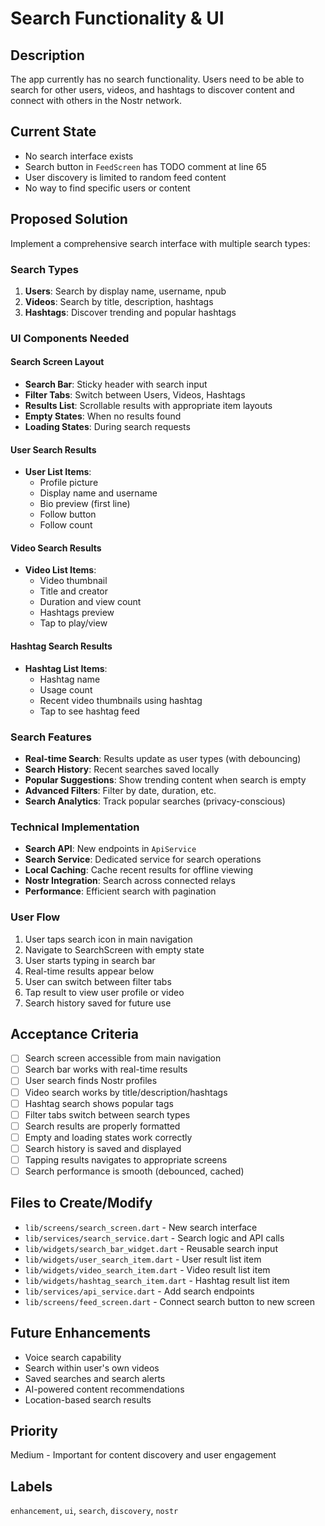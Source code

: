 # Search Functionality & UI

## Description
The app currently has no search functionality. Users need to be able to search for other users, videos, and hashtags to discover content and connect with others in the Nostr network.

## Current State
- No search interface exists
- Search button in `FeedScreen` has TODO comment at line 65
- User discovery is limited to random feed content
- No way to find specific users or content

## Proposed Solution
Implement a comprehensive search interface with multiple search types:

### Search Types
1. **Users**: Search by display name, username, npub
2. **Videos**: Search by title, description, hashtags
3. **Hashtags**: Discover trending and popular hashtags

### UI Components Needed

#### Search Screen Layout
- **Search Bar**: Sticky header with search input
- **Filter Tabs**: Switch between Users, Videos, Hashtags
- **Results List**: Scrollable results with appropriate item layouts
- **Empty States**: When no results found
- **Loading States**: During search requests

#### User Search Results
- **User List Items**:
  - Profile picture
  - Display name and username
  - Bio preview (first line)
  - Follow button
  - Follow count

#### Video Search Results  
- **Video List Items**:
  - Video thumbnail
  - Title and creator
  - Duration and view count
  - Hashtags preview
  - Tap to play/view

#### Hashtag Search Results
- **Hashtag List Items**:
  - Hashtag name
  - Usage count
  - Recent video thumbnails using hashtag
  - Tap to see hashtag feed

### Search Features
- **Real-time Search**: Results update as user types (with debouncing)
- **Search History**: Recent searches saved locally
- **Popular Suggestions**: Show trending content when search is empty
- **Advanced Filters**: Filter by date, duration, etc.
- **Search Analytics**: Track popular searches (privacy-conscious)

### Technical Implementation
- **Search API**: New endpoints in `ApiService`
- **Search Service**: Dedicated service for search operations
- **Local Caching**: Cache recent results for offline viewing
- **Nostr Integration**: Search across connected relays
- **Performance**: Efficient search with pagination

### User Flow
1. User taps search icon in main navigation
2. Navigate to SearchScreen with empty state
3. User starts typing in search bar
4. Real-time results appear below
5. User can switch between filter tabs
6. Tap result to view user profile or video
7. Search history saved for future use

## Acceptance Criteria
- [ ] Search screen accessible from main navigation
- [ ] Search bar works with real-time results
- [ ] User search finds Nostr profiles
- [ ] Video search works by title/description/hashtags
- [ ] Hashtag search shows popular tags
- [ ] Filter tabs switch between search types
- [ ] Search results are properly formatted
- [ ] Empty and loading states work correctly
- [ ] Search history is saved and displayed
- [ ] Tapping results navigates to appropriate screens
- [ ] Search performance is smooth (debounced, cached)

## Files to Create/Modify
- `lib/screens/search_screen.dart` - New search interface
- `lib/services/search_service.dart` - Search logic and API calls
- `lib/widgets/search_bar_widget.dart` - Reusable search input
- `lib/widgets/user_search_item.dart` - User result list item
- `lib/widgets/video_search_item.dart` - Video result list item
- `lib/widgets/hashtag_search_item.dart` - Hashtag result list item
- `lib/services/api_service.dart` - Add search endpoints
- `lib/screens/feed_screen.dart` - Connect search button to new screen

## Future Enhancements
- Voice search capability
- Search within user's own videos
- Saved searches and search alerts
- AI-powered content recommendations
- Location-based search results

## Priority
Medium - Important for content discovery and user engagement

## Labels
`enhancement`, `ui`, `search`, `discovery`, `nostr`